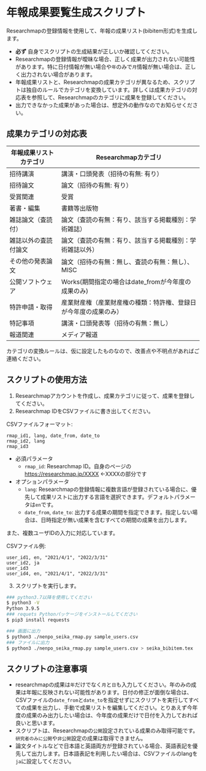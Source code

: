# 年報成果要覧生成スクリプト

Researchmapの登録情報を使用して、年報の成果リスト(bibitem形式)を生成します。

* **必ず** 自身でスクリプトの生成結果が正しいか確認してください。
* Researchmapの登録情報が曖昧な場合、正しく成果が出力されない可能性があります。特に日付情報が無い場合や`年`のみで`月`情報が無い場合は、正しく出力されない場合があります。
* 年報成果リストと、Researchmapの成果カテゴリが異なるため、スクリプトは独自のルールでカテゴリを変換しています。詳しくは成果カテゴリの対応表を参照して、Researchmapのカテゴリに成果を登録してください。
* 出力できなかった成果があった場合は、想定外の動作なのでお知らせください。


## 成果カテゴリの対応表

| 年報成果リストカテゴリ | Researchmapカテゴリ |
| ------------- | ------------- |
| 招待講演  | 講演・口頭発表（招待の有無: 有り） |
| 招待論文  | 論文（招待の有無: 有り） |
| 受賞関連 | 受賞 |
| 著書・編集 | 書籍等出版物 |
| 雑誌論文（査読付） | 論文（査読の有無：有り、該当する掲載種別：学術雑誌） |
| 雑誌以外の査読付論文 | 論文（査読の有無：有り、該当する掲載種別：学術雑誌以外） |
| その他の発表論文 | 論文（招待の有無：無し、査読の有無：無し）、MISC |
| 公開ソフトウェア | Works(期間指定の場合はdate_fromが今年度の成果のみ) |
| 特許申請・取得 | 産業財産権（産業財産権の種類：特許権、登録日が今年度の成果のみ） |
| 特記事項 | 講演・口頭発表等（招待の有無：無し） |
| 報道関連 | メディア報道 |

カテゴリの変換ルールは、仮に設定したものなので、改善点や不明点があればご連絡ください。


## スクリプトの使用方法

1. Researchmapアカウントを作成し、成果カテゴリに従って、成果を登録してください。
2. Researchmap IDをCSVファイルに書き出してください。

CSVファイルフォーマット:
```csv
rmap_id1, lang, date_from, date_to
rmap_id2, lang
rmap_id3
```

* 必須パラメータ
  * `rmap_id`: Researchmap ID。自身のページの https://researchmap.jp/XXXX ←XXXXの部分です
* オプションパラメータ
  * `lang`: Researchmapの登録情報に複数言語が登録されている場合に、優先して成果リストに出力する言語を選択できます。デフォルトパラメータは`en`です。
  * `date_from`, `date_to`: 出力する成果の期間を指定できます。指定しない場合は、日時指定が無い成果を含むすべての期間の成果を出力します。


また、複数ユーザIDの入力に対応しています。

CSVファイル例: 
```csv
user_id1, en, "2021/4/1", "2022/3/31"
user_id2, ja
user_id3
user_id4, en, "2021/4/1", "2022/3/31"
```

3. スクリプトを実行します。

```bash
### python3.7以降を使用してください
$ python3 -V
Python 3.9.5
### requets Pythonパッケージをインストールしてください
$ pip3 install requests

### 画面に出力
$ python3 ./nenpo_seika_rmap.py sample_users.csv
### ファイルに出力
$ python3 ./nenpo_seika_rmap.py sample_users.csv > seika_bibitem.tex
```

## スクリプトの注意事項

* researchmapの成果は`年`だけでなく`月`と`日`も入力してください。年のみの成果は年報に反映されない可能性があります。日付の修正が面倒な場合は、CSVファイルの`date_from`と`date_to`を指定せずにスクリプトを実行してすべての成果を出力し、手動で成果リストを編集してください。とりあえず今年度の成果のみ出力したい場合は、今年度の成果だけで日付を入力しておれば良いと思います。
* スクリプトは、Researchmapの`公開`設定されている成果のみ取得可能です。`研究者のみに公開`や`非公開`設定の成果は取得できません。
* 論文タイトルなどで日本語と英語両方が登録されている場合、英語表記を優先して出力します。日本語表記を利用したい場合は、CSVファイルのlangを`ja`に設定してください。

